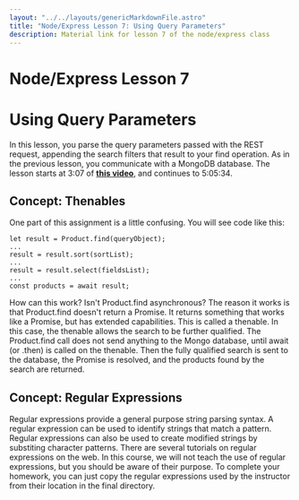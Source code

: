 ```yaml
---
layout: "../../layouts/genericMarkdownFile.astro"
title: "Node/Express Lesson 7: Using Query Parameters"
description: Material link for lesson 7 of the node/express class
---
```


# Node/Express Lesson 7

# Using Query Parameters

In this lesson, you parse the query parameters passed with the REST request, appending the search filters that result to your find operation. As in the previous lesson, you communicate with a MongoDB database. The lesson starts at 3:07 of **[this video](https://www.youtube.com/watch?v=rltfdjcXjmk&t=23313s)**, and continues to 5:05:34.

## Concept: Thenables

One part of this assignment is a little confusing. You will see code like this:

```
let result = Product.find(queryObject);
...
result = result.sort(sortList);
...
result = result.select(fieldsList);
...
const products = await result;
```

How can this work? Isn't Product.find asynchronous? The reason it works is that Product.find doesn't return a Promise. It returns something that works like a Promise, but has extended capabilities. This is called a thenable. In this case, the thenable allows the search to be further qualified. The Product.find call does not send anything to the Mongo database, until await (or .then) is called on the thenable. Then the fully qualified search is sent to the database, the Promise is resolved, and the products found by the search are returned.

## Concept: Regular Expressions

Regular expressions provide a general purpose string parsing syntax. A regular expression can
be used to identify strings that match a pattern. Regular expressions can also be used
to create modified strings by substiting character patterns. There are several tutorials
on regular expressions on the web. In this course, we will not teach the use of regular
expressions, but you should be aware of their purpose. To complete your homework, you
can just copy the regular expressions used by the instructor from their location in the
final directory.
